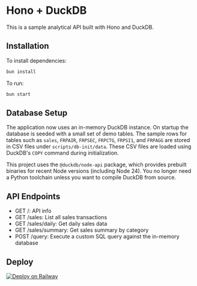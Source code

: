 # Hono + DuckDB

This is a sample analytical API built with Hono and DuckDB.

## Installation

To install dependencies:

```bash
bun install
```

To run:

```bash
bun start
```

## Database Setup

The application now uses an in-memory DuckDB instance. On startup the database
is seeded with a small set of demo tables. The sample rows for tables such as
`sales`, `FRPAIR`, `FRPSEC`, `FRPCTG`, `FRPSI1`, and `FRPAGG` are stored in CSV
files under `scripts/db-init/data`. These CSV files are loaded using DuckDB's
`COPY` command during initialization.

This project uses the `@duckdb/node-api` package, which provides prebuilt
binaries for recent Node versions (including Node 24). You no longer need a
Python toolchain unless you want to compile DuckDB from source.

## API Endpoints

- GET /: API info
- GET /sales: List all sales transactions
- GET /sales/daily: Get daily sales data
- GET /sales/summary: Get sales summary by category
- POST /query: Execute a custom SQL query against the in-memory database

## Deploy

[![Deploy on Railway](https://railway.app/button.svg)](https://railway.app/template/i3i9G7?referralCode=jan)